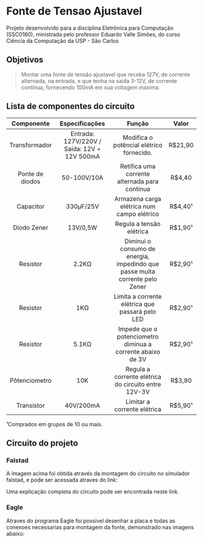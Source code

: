 # Fonte de Tensao Ajustavel

Projeto desenvolvido para a disciplina Eletrônica para Computação (SSC0180), ministrada pelo professor Eduardo Valle Simões, do curso Ciência da Computação da USP - São Carlos  

## Objetivos
> Montar uma fonte de tensão ajustavel que receba 127V, de corrente alternada, na entrada, e que tenha na saida 3-12V, de corrente continua, fornecendo 100mA em sua voltagem maxima.


## Lista de componentes do circuito 

 Componente | Especificações     | Função | Valor    
:---------: | :-----------------:|:-----: |:----------:  
Transformador   | Entrada: 127V/220V / Saída: 12V + 12V 500mA | Modifica o potêncial elétrico fornecido.     | R$21,90 
Ponte de diodos | 50-100V/10A | Retifica uma corrente alternada para continua                                | R$4,40  
Capacitor       | 330µF/25V | Armazena carga elétrica num campo elétrico                                   | R$4,40¹ 
Diodo Zener     | 13V/0,5W | Regula a tensão elétrica                                                        | R$1,90¹ 
Resistor        | 2.2KΩ |Diminui o consumo de energia, impedindo que passe muita corrente pelo Zener | R$2,90¹ 
Resistor        | 1KΩ | Limita a corrente elétrica que passará pelo LED                                      | R$2,90¹ 
Resistor        | 5.1KΩ | Impede que o potenciometro diminua a corrente abaixo de 3V                         | R$2,90¹ 
Pôtenciometro   | 10K | Regula a corrente elétrica do circuito entre 12V-3V                       | R$3,90  
Transistor      | 40V/200mA  | Limitar a corrente elétrica                                        | R$5,90¹ 


¹Comprados em grupos de 10 ou mais.



## Circuito do projeto

### Falstad 

  A imagem acima foi obtida através da montagem do circuito no simulador falstad, e pode ser acessada atraves do link:
  
  Uma explicação completa do circuito pode ser encontrada neste link. 

### Eagle 

  Atraves do programa Eagle foi possivel desenhar a placa e todas as conexoes necessarias para montagem da fonte, demonstrado nas imagens abaixo:



